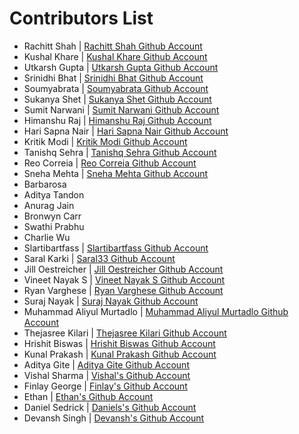# Contributors List

- Rachitt Shah | [Rachitt Shah Github Account](https://github.com/godslayer201)
- Kushal Khare | [Kushal Khare Github Account](https://github.com/kushal-khare-official)
- Utkarsh Gupta | [Utkarsh Gupta Github Account](https://github.com/luciusUTKARSH)
- Srinidhi Bhat | [Srinidhi Bhat Github Account](https://github.com/srinidhibhat45)
- Soumyabrata | [Soumyabrata Github Account](https://github.com/sb2356-iiitr)
- Sukanya Shet | [Sukanya Shet Github Account](https://github.com/sukanya-shet)
- Sumit Narwani | [Sumit Narwani Github Account](https://github.com/Sumit-Narwani)
- Himanshu Raj | [Himanshu Raj Github Account](https://github.com/himanshuraj18)
- Hari Sapna Nair | [Hari Sapna Nair Github Account](https://github.com/Sapna2001)
- Kritik Modi | [Kritik Modi Github Account](https://github.com/kritikmodi)
- Tanishq Sehra | [Tanishq Sehra Github Account](https://github.com/tanishq1502)
- Reo Correia | [Reo Correia Github Account](https://github.com/ReoCorreia)
- Sneha Mehta | [Sneha Mehta Github Account](https://github.com/sneha-mehta)
- Barbarosa
- Aditya Tandon
- Anurag Jain
- Bronwyn Carr
- Swathi Prabhu
- Charlie Wu
- Slartibartfass | [Slartibartfass Github Account](https://github.com/slartibartfass)
- Saral Karki | [Saral33 Github Account](https://github.com/saral33)
- Jill Oestreicher | [Jill Oestreicher Github Account](https://github.com/jilloestreicher)
- Vineet Nayak S | [Vineet Nayak S Github Account](https://github.com/vineetnayak777)
- Ryan Varghese | [Ryan Varghese Github Account](https://github.com/ryanvarghese)
- Suraj Nayak | [Suraj Nayak Github Account](https://github.com/suraj789098)
- Muhammad Aliyul Murtadlo | [Muhammad Aliyul Murtadlo Github Account](https://github.com/mmdiyul)
- Thejasree Kilari | [Thejasree Kilari Github Account](https://github.com/ThejasreeKilari)
- Hrishit Biswas | [Hrishit Biswas Github Account](https://github.com/Artistic18)
- Kunal Prakash | [Kunal Prakash Github Account](https://github.com/kunalprakash1309)
- Aditya Gite | [Aditya Gite Github Account](https://github.com/aditya-gite-04)
- Vishal Sharma | [Vishal's Github Account](https://github.com/Str4nge)
- Finlay George | [Finlay's Github Account](https://github.com/Finbob12)
- Ethan | [Ethan's Github Account](https://github.com/mrtentacless)
- Daniel Sedrick | [Daniels's Github Account](https://github.com/mountwo23)
- Devansh Singh | [Devansh's Github Account](https://github.com/Devansh3712)
